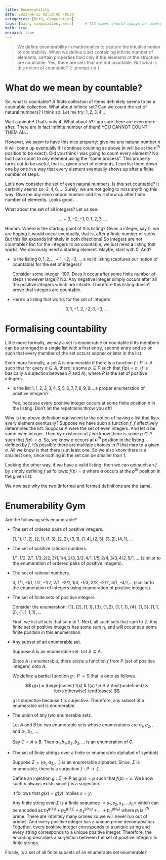 ```yaml
---
title: Enumerability
date: 2023-06-25 02:30:00 +0530
categories: [Math, Computation]
tags: [math, computation, sets]     # TAG names should always be lowercase
math: true
mermaid: true
---
```


> We define enumerability in mathematics to capture the intuitive notion of countability. When we define a set containing infinite number of elements, certain properties hold only if the elements of the structure are countable. Yes, there are sets that are not countable. But what is this notion of countable? 
{: .prompt-tip }

# What do we mean by countable?

So, what is countable? A finite collection of items definitely seems to be a countable collection. What about infinite set? Can we count the set of natural numbers? I think so. Let me try: $1,2,3,4…$

Wait a minute! That’s only 4. What about 5? I am sure there are even more after. There are in fact infinite number of them! YOU CANNOT COUNT THEM ALL.

However, we seem to have this nice property: give me any natural number $n$ it will come up eventually if I continue counting as above (it will be at the $n^{th}$ position to be exact). Did you think I was going to count every element? No but I can count to *any* element using the “same process”. This property turns out to be useful, that is, given a set of elements, I *can* list them down one by one in a way that every element eventually shows up after a finite number of steps. 

Let’s now consider the set of even natural numbers. Is this set countable? It certainly seems so: $2,4,6,…$ Surely, we are not going to miss anything this way. Give me any even natural number and it will show up after finite number of elements. Looks good.

What about the set of all integers? Let us see.

$$
…-3,-2,-1,0,1,2,3,…
$$

Hmmm. Where is the starting point of this listing? Given a integer, say 5, we are hoping it would occur eventually, that is, after a finite number of steps. But this list expands infinitely in both directions! So integers are not countable? But for the integers to be countable, we just need **a** listing that works. We obviously need a starting element. Maybe, start with 0. And?

- Is the listing $0,1,2,…-1,-2,-3,…$ a valid listing (captures our notion of countable) for the set of integers?
    
    Consider some integer -100. Does it occur after some finite number of steps (however large)? No. Any negative integer simply occurs after all the positive integers which are infinite. Therefore this listing doesn’t prove that integers are countable.
    

- Here’s a listing that works for the set of integers
    
    $$
    0,1,-1,2,-2,3,-3,...
    $$
    

# Formalising countability

Little more formally, we say a set is enumerable or countable if its members can be arranged in a single list with a first entry, second entry and so on such that every member of the set occurs sooner or later in the list.

Even more formally, a set $A$ is enumerable if there is a function $f: P \to A$ such that for every $a \in A$, there is some $p \in P$ such that $f(p) = a$. ($f$ is basically a surjection between $P$ and $A$), where $P$ is the set of positive integers.

- Is the list $1,1,2,3,3,4,5,5,6,7,7,8,9,9…$ a proper enumeration of positive integers?
    
    Yes, because every positive integer occurs at some finite position $n$ in the listing. Don’t let the repetitions throw you off!
    

Why is the above definition equivalent to the notion of having a list that lists every element eventually? Suppose we have such a function $f$.  $f$ effectively determines the list. Suppose $A$ were the set of even integers. And let $a$ be some even integer. Then by existence of $f$ we know there is some $p \in P$ such that $f(p) = a$. So, we know $a$ occurs at $p^{th}$ position in the listing defined by $f$.  It’s possible there are multiple choices in $P$ that map to a given $a$. All we know is that there is at least one. So we also know there is a smallest one, since nothing in the set can be smaller than $1$.

Looking the other way, if we have a valid listing, then we can get such an $f$ by simply defining $f$ as follows: $f(p) = a$ where $a$ occurs at the $p^{th}$ position in the given list.

We now see why the two (informal and formal) definitions are the same.  

# Enumerability Gym

Are the following sets enumerable?

- The set of ordered pairs of positive integers.
    
    $(1,1),(1,2),(2,1),(1,3),(2,2),(3,1),(1,4),(2,3),(3,2),(4,1),…$
    
- The set of positive rational numbers.
    
    $1/1, 1/2, 2/1, 1/3, 2/2, 3/1, 1/4, 2/3, 3/2, 4/1, 1/5, 2/4, 3/3, 4/2, 5/1,…$ (similar to the enumeration of ordered pairs of positive integers).
    
- The set of rational numbers.
    
    0, 1/1, -1/1, 1/2, -1/2, 2/1, -2/1, 1/3, -1/3, 2/2, -2/2, 3/1, -3/1,... (similar to the enumeration of integers using enumeration of positive integers).
    
- The set of finite sets of positive integers.
    
    Consider the enumeration: $\{1\}, \{2\}, \{1,1\}, \{3\}, \{1,2\}, \{1,1,1\}, \{4\}, \{1,3\}, \{1,1,2\}, \{1,1,1,1\},…$
    
    First, we list all sets that sum to 1. Next, all such sets that sum to 2. Any finite set of positive integers has some sum n, and will occur at a some finite position in this enumeration. 
    
- Any subset of an enumerable set.
    
    Suppose $A$ is an enumerable set. Let $S \subseteq A$.
    
    Since $A$ is enumerable, there exists a function $f$ from $P$ (set of positive integers) onto $A$. 
    
    We define a partial function $g: P \rightarrow S$ that is onto as follows.
    
    $$
    g(x) = \begin{cases}
      f(x) & f(x) \in S \\
      \text{undefined} & \text{otherwise}
    \end{cases}
    $$
    
    $g$ is surjective because f is surjective. Therefore, any subset of a enumerable set is enumerable.
    
- The union of any two enumerable sets.
    
    Let $A$ and $B$ be two enumerable sets whose enumerations are $a_1, a_2,...$ and $b_1,b_2,...$
    
    Say $C = A \cup B$. Then $a_1, b_1, a_2, b_2,...$ is an enumeration of $C$.
    
- The set of finite strings over a finite or enumerable alphabet of symbols
    
    Suppose $\Sigma = \{a_1, a_2, …\}$ is an enumerable alphabet. Since, $\Sigma$ is enumerable, there is a surjection $f: P \rightarrow \Sigma$.
    
    Define an injection $g: \Sigma \rightarrow P$ as $g(x) = p$ such that $f(p) = x$. We know such $p$ always exists since $f$ is a surjection. 
    
    It follows that $g(x) = g(y)$ implies $x = y$.
    
    Any finite string over $\Sigma$ is a finite sequence $<s_1, s_2, s_3,…s_n>$ which can be encoded as $p_1^{g(s_1)} + p_2^{g(s_2)} + p_3^{g(s_3)} + … + p_n^{g(s_n)}$ where $p_i$ is $i^{th}$ prime. There are infinitely many primes so we will never run out of primes. And every positive integer has a unique prime decomposition. Together, every positive integer corresponds to a unique string and every string corresponds to a unique positive integer. Therefore, the encoding describes a surjection between the set of positive integers to finite strings. 
    

Finally, is a set of all finite subsets of an enumerable set enumerable?
